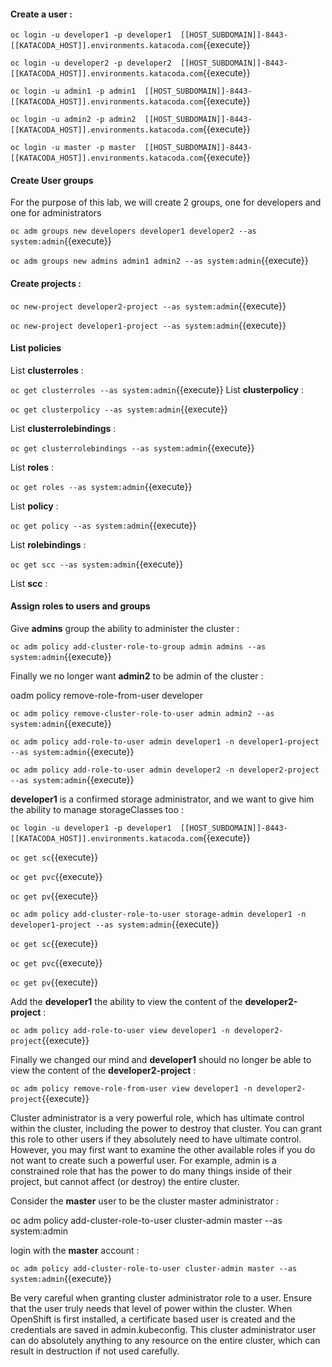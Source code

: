 #### Create a user :

`oc login -u developer1 -p developer1  [[HOST_SUBDOMAIN]]-8443-[[KATACODA_HOST]].environments.katacoda.com`{{execute}}


`oc login -u developer2 -p developer2  [[HOST_SUBDOMAIN]]-8443-[[KATACODA_HOST]].environments.katacoda.com`{{execute}}

`oc login -u admin1 -p admin1  [[HOST_SUBDOMAIN]]-8443-[[KATACODA_HOST]].environments.katacoda.com`{{execute}}

`oc login -u admin2 -p admin2  [[HOST_SUBDOMAIN]]-8443-[[KATACODA_HOST]].environments.katacoda.com`{{execute}}

`oc login -u master -p master  [[HOST_SUBDOMAIN]]-8443-[[KATACODA_HOST]].environments.katacoda.com`{{execute}}

#### Create User groups


For the purpose of this lab, we will create 2 groups, one for developers and one for administrators


`oc adm groups new developers developer1 developer2 --as system:admin`{{execute}}

`oc adm groups new admins admin1 admin2 --as system:admin`{{execute}}


#### Create projects : 

`oc new-project developer2-project --as system:admin`{{execute}}

`oc new-project developer1-project --as system:admin`{{execute}}

#### List policies 

List **clusterroles** : 

`oc get clusterroles --as system:admin`{{execute}}
List **clusterpolicy** :

`oc get clusterpolicy --as system:admin`{{execute}}

List **clusterrolebindings** :

`oc get clusterrolebindings --as system:admin`{{execute}}

List **roles** :

`oc get roles --as system:admin`{{execute}}

List **policy** :

`oc get policy --as system:admin`{{execute}}

List **rolebindings** :

`oc get scc --as system:admin`{{execute}}

List **scc** :

#### Assign roles to users and groups


Give **admins** group the ability to administer the cluster : 


`oc adm policy add-cluster-role-to-group admin admins --as system:admin`{{execute}}


Finally we no longer want **admin2** to be admin of the cluster :  

oadm policy remove-role-from-user <role> developer

`oc adm policy remove-cluster-role-to-user admin admin2 --as system:admin`{{execute}}


`oc adm policy add-role-to-user admin developer1 -n developer1-project --as system:admin`{{execute}}

`oc adm policy add-role-to-user admin developer2 -n developer2-project --as system:admin`{{execute}}

**developer1** is a confirmed storage administrator, and we want to give him the ability to manage storageClasses too :

`oc login -u developer1 -p developer1  [[HOST_SUBDOMAIN]]-8443-[[KATACODA_HOST]].environments.katacoda.com`{{execute}}

`oc get sc`{{execute}}

`oc get pvc`{{execute}}

`oc get pv`{{execute}}

`oc adm policy add-cluster-role-to-user storage-admin developer1 -n developer1-project --as system:admin`{{execute}}

`oc get sc`{{execute}}

`oc get pvc`{{execute}}

`oc get pv`{{execute}}
 

Add the **developer1** the ability to view the content of the **developer2-project** : 

`oc adm policy add-role-to-user view developer1 -n developer2-project`{{execute}}

Finally we changed our mind and  **developer1** should no longer be able to view the content of the **developer2-project** : 

`oc adm policy remove-role-from-user view developer1 -n developer2-project`{{execute}}

Cluster administrator is a very powerful role, which has ultimate control within the cluster, including the power to destroy that cluster. You can grant this role to other users if they absolutely need to have ultimate control. However, you may first want to examine the other available roles if you do not want to create such a powerful user. For example, admin is a constrained role that has the power to do many things inside of their project, but cannot affect (or destroy) the entire cluster.


Consider the **master** user to be the cluster master administrator : 

oc adm policy add-cluster-role-to-user cluster-admin master --as system:admin

login with the **master** account : 

`oc adm policy add-cluster-role-to-user cluster-admin master --as system:admin`{{execute}}


Be very careful when granting cluster administrator role to a user. Ensure that the user truly needs that level of power within the cluster. When OpenShift is first installed, a certificate based user is created and the credentials are saved in admin.kubeconfig. This cluster administrator user can do absolutely anything to any resource on the entire cluster, which can result in destruction if not used carefully.
